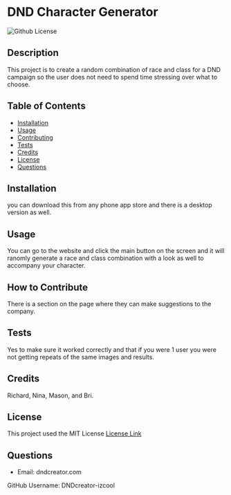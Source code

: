 
# DND Character Generator

![Github License](https://img.shields.io/badge/License-MIT-blueviolet.svg)

## Description
  
This project is to create a random combination of race and class for a DND campaign so the user does not need to spend time stressing over what to choose. 

## Table of Contents

- [Installation](#installation)
- [Usage](#usage)
- [Contributing](#contributing)
- [Tests](#tests)
- [Credits](#credits)
- [License](#license)
- [Questions](#questions)

## Installation 

you can download this from any phone app store and there is a desktop version as well. 

## Usage 

You can go to the website and click the main button on the screen and it will ranomly generate a race and class combination with a look as well to accompany your character. 

## How to Contribute

There is a section on the page where they can make suggestions to the company. 

## Tests

Yes to make sure it worked correctly and that if you were 1 user you were not getting repeats of the same images and results. 

## Credits 

Richard, Nina, Mason, and Bri. 

## License

This project used the MIT License  [License Link](https://opensource.org/licenses/MIT)

## Questions 

* Email: dndcreator.com

GitHub Username: DNDcreator-izcool

